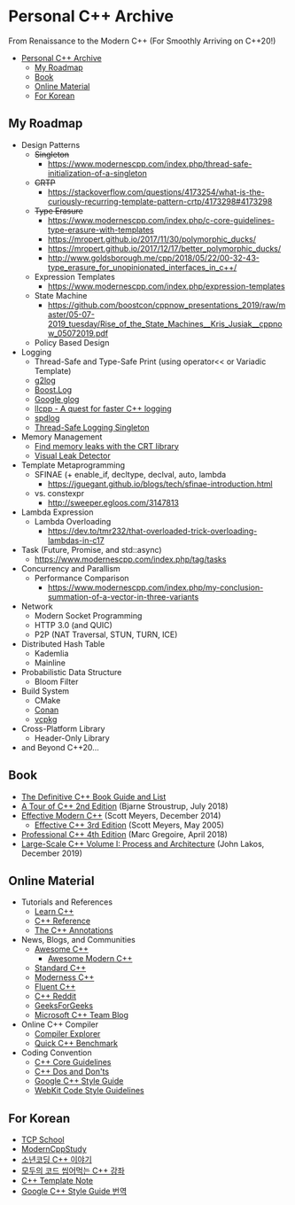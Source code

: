 # Personal C++ Archive

From Renaissance to the Modern C++ (For Smoothly Arriving on C++20!)

<!-- @import "[TOC]" {cmd="toc" depthFrom=1 depthTo=6 orderedList=false} -->

<!-- code_chunk_output -->

- [Personal C++ Archive](#personal-c-archive)
  - [My Roadmap](#my-roadmap)
  - [Book](#book)
  - [Online Material](#online-material)
  - [For Korean](#for-korean)

<!-- /code_chunk_output -->

## My Roadmap
  
- Design Patterns
  - ~~Singleton~~
    - <https://www.modernescpp.com/index.php/thread-safe-initialization-of-a-singleton>
  - ~~CRTP~~
    - <https://stackoverflow.com/questions/4173254/what-is-the-curiously-recurring-template-pattern-crtp/4173298#4173298>
  - ~~Type Erasure~~
    - <https://www.modernescpp.com/index.php/c-core-guidelines-type-erasure-with-templates>
    - <https://mropert.github.io/2017/11/30/polymorphic_ducks/>
    - <https://mropert.github.io/2017/12/17/better_polymorphic_ducks/>
    - <http://www.goldsborough.me/cpp/2018/05/22/00-32-43-type_erasure_for_unopinionated_interfaces_in_c++/>
  - Expression Templates
    - <https://www.modernescpp.com/index.php/expression-templates>
  - State Machine
    - <https://github.com/boostcon/cppnow_presentations_2019/raw/master/05-07-2019_tuesday/Rise_of_the_State_Machines__Kris_Jusiak__cppnow_05072019.pdf>
  - Policy Based Design
- Logging
  - Thread-Safe and Type-Safe Print (using operator<< or Variadic Template)
  - [g2log](https://www.codeproject.com/Articles/288827/g-log-An-efficient-asynchronous-logger-using-Cplus)
  - [Boost.Log](https://www.boost.org/doc/libs/1_71_0/libs/log/doc/html/index.html)
  - [Google glog](https://github.com/google/glog)
  - [llcpp - A quest for faster C++ logging](https://blapid.github.io/cpp/2017/10/31/llcpp-a-quest-for-faster-logging-intro.html)
  - [spdlog](https://github.com/gabime/spdlog)
  - [Thread-Safe Logging Singleton](https://gist.github.com/kevinkreiser/39f2e39273c625d96790)
- Memory Management
  - [Find memory leaks with the CRT library](https://docs.microsoft.com/en-us/visualstudio/debugger/finding-memory-leaks-using-the-crt-library?view=vs-2019)
  - [Visual Leak Detector](https://github.com/KindDragon/vld)
- Template Metaprogramming
  - SFINAE (+ enable_if, decltype, declval, auto, lambda  
    - <https://jguegant.github.io/blogs/tech/sfinae-introduction.html>
  - vs. constexpr
    - <http://sweeper.egloos.com/3147813>
- Lambda Expression
  - Lambda Overloading
    - <https://dev.to/tmr232/that-overloaded-trick-overloading-lambdas-in-c17>
- Task (Future, Promise, and std::async)
  - <https://www.modernescpp.com/index.php/tag/tasks>
- Concurrency and Parallism
  - Performance Comparison
    - <https://www.modernescpp.com/index.php/my-conclusion-summation-of-a-vector-in-three-variants>
- Network
  - Modern Socket Programming
  - HTTP 3.0 (and QUIC)
  - P2P (NAT Traversal, STUN, TURN, ICE)
- Distributed Hash Table
  - Kademlia
  - Mainline
- Probabilistic Data Structure
  - Bloom Filter
- Build System
  - CMake
  - [Conan](https://conan.io/)
  - [vcpkg](https://github.com/microsoft/vcpkg)
- Cross-Platform Library
  - Header-Only Library
- and Beyond C++20...

## Book

- [The Definitive C++ Book Guide and List](https://stackoverflow.com/questions/388242/the-definitive-c-book-guide-and-list)
- [A Tour of C++ 2nd Edition](https://www.amazon.com/dp/0134997832) (Bjarne Stroustrup, July 2018)
- [Effective Modern C++](https://www.amazon.com/dp/1491903996/) (Scott Meyers, December 2014)
  - [Effective C++ 3rd Edition](https://www.amazon.com/dp/0321334876/) (Scott Meyers, May 2005)
- [Professional C++ 4th Edition](https://www.amazon.com/Professional-C-Marc-Gregoire/dp/1119421306/) (Marc Gregoire, April 2018)
- [Large-Scale C++ Volume I: Process and Architecture](https://www.amazon.com/Large-Scale-Volume-Architecture-Addison-Wesley-Professional/dp/0201717069) (John Lakos, December 2019)

## Online Material

- Tutorials and References
  - [Learn C++](https://www.learncpp.com/)
  - [C++ Reference](https://en.cppreference.com/w/)
  - [The C++ Annotations](http://www.icce.rug.nl/documents/cplusplus/)
- News, Blogs, and Communities
  - [Awesome C++](https://github.com/fffaraz/awesome-cpp)
    - [Awesome Modern C++](https://github.com/rigtorp/awesome-modern-cpp)
  - [Standard C++](https://isocpp.org/)
  - [Moderness C++](https://www.modernescpp.com/index.php)
  - [Fluent C++](https://www.fluentcpp.com/)
  - [C++ Reddit](https://www.reddit.com/r/cpp/)
  - [GeeksForGeeks](https://www.geeksforgeeks.org/category/cpp/)
  - [Microsoft C++ Team Blog](https://devblogs.microsoft.com/cppblog/)
- Online C++ Compiler
  - [Compiler Explorer](https://godbolt.org/)
  - [Quick C++ Benchmark](http://quick-bench.com/)
- Coding Convention
  - [C++ Core Guidelines](http://isocpp.github.io/CppCoreGuidelines/CppCoreGuidelines)
  - [C++ Dos and Don'ts](https://chromium.googlesource.com/chromium/src/+/HEAD/styleguide/c++/c++-dos-and-donts.md)
  - [Google C++ Style Guide](https://google.github.io/styleguide/cppguide.html)
  - [WebKit Code Style Guidelines](https://webkit.org/code-style-guidelines/)

## For Korean

- [TCP School](http://tcpschool.com/cpp/intro)
- [ModernCppStudy](https://github.com/jwvg0425/ModernCppStudy/wiki)
- [소년코딩 C++ 이야기](https://boycoding.tistory.com/category/C%2B%2B%20%EC%9D%B4%EC%95%BC%EA%B8%B0)
- [모두의 코드 씹어먹는 C++ 강좌](https://modoocode.com/135)
- [C++ Template Note](https://wikidocs.net/391)
- [Google C++ Style Guide 번역](https://blog.naver.com/jerrypoiu/221500900533)
